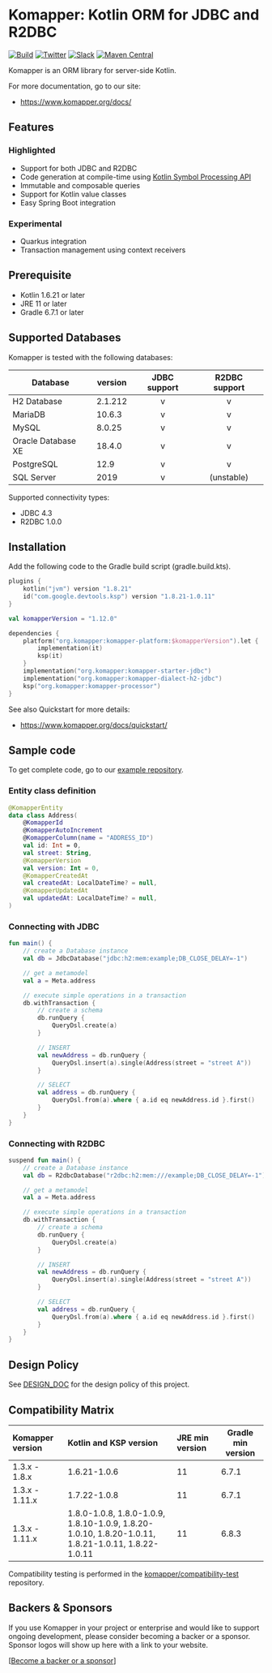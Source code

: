 Komapper: Kotlin ORM for JDBC and R2DBC
========================================

[![Build](https://github.com/komapper/komapper/actions/workflows/build.yml/badge.svg)](https://github.com/komapper/komapper/actions/workflows/build.yml)
[![Twitter](https://img.shields.io/badge/News-@komapper-0071BC.svg?style=flat&logo=twitter)](https://twitter.com/komapper)
[![Slack](https://img.shields.io/badge/Chat-%23komapper-yellow.svg?style=flat&logo=slack)](https://kotlinlang.slack.com/messages/komapper/)
[![Maven Central](https://img.shields.io/maven-central/v/org.komapper/komapper-platform)](https://search.maven.org/artifact/org.komapper/komapper-platform)

Komapper is an ORM library for server-side Kotlin.

For more documentation, go to our site:  
- https://www.komapper.org/docs/

## Features

### Highlighted

- Support for both JDBC and R2DBC
- Code generation at compile-time using [Kotlin Symbol Processing API](https://github.com/google/ksp)
- Immutable and composable queries
- Support for Kotlin value classes
- Easy Spring Boot integration

### Experimental

- Quarkus integration
- Transaction management using context receivers

## Prerequisite

- Kotlin 1.6.21 or later
- JRE 11 or later
- Gradle 6.7.1 or later

## Supported Databases

Komapper is tested with the following databases:

| Database           | version | JDBC support | R2DBC support |
|--------------------|---------|:------------:|:-------------:|
| H2 Database        | 2.1.212 |      v       |       v       |
| MariaDB            | 10.6.3  |      v       |       v       |
| MySQL              | 8.0.25  |      v       |       v       |
| Oracle Database XE | 18.4.0  |      v       |       v       |
| PostgreSQL         | 12.9    |      v       |       v       |
| SQL Server         | 2019    |      v       |  (unstable)   |

Supported connectivity types:

- JDBC 4.3
- R2DBC 1.0.0

## Installation

Add the following code to the Gradle build script (gradle.build.kts).

```kotlin
plugins {
    kotlin("jvm") version "1.8.21"
    id("com.google.devtools.ksp") version "1.8.21-1.0.11"
}

val komapperVersion = "1.12.0"

dependencies {
    platform("org.komapper:komapper-platform:$komapperVersion").let {
        implementation(it)
        ksp(it)
    }
    implementation("org.komapper:komapper-starter-jdbc")
    implementation("org.komapper:komapper-dialect-h2-jdbc")
    ksp("org.komapper:komapper-processor")
}
```

See also Quickstart for more details:

- https://www.komapper.org/docs/quickstart/

## Sample code

To get complete code, go to our [example repository](https://github.com/komapper/komapper-examples).

### Entity class definition

```kotlin
@KomapperEntity
data class Address(
    @KomapperId
    @KomapperAutoIncrement
    @KomapperColumn(name = "ADDRESS_ID")
    val id: Int = 0,
    val street: String,
    @KomapperVersion
    val version: Int = 0,
    @KomapperCreatedAt
    val createdAt: LocalDateTime? = null,
    @KomapperUpdatedAt
    val updatedAt: LocalDateTime? = null,
)
```

### Connecting with JDBC

```kotlin
fun main() {
    // create a Database instance
    val db = JdbcDatabase("jdbc:h2:mem:example;DB_CLOSE_DELAY=-1")

    // get a metamodel
    val a = Meta.address

    // execute simple operations in a transaction
    db.withTransaction {
        // create a schema
        db.runQuery {
            QueryDsl.create(a)
        }

        // INSERT
        val newAddress = db.runQuery {
            QueryDsl.insert(a).single(Address(street = "street A"))
        }

        // SELECT
        val address = db.runQuery {
            QueryDsl.from(a).where { a.id eq newAddress.id }.first()
        }
    }
}
```

### Connecting with R2DBC
```kotlin
suspend fun main() {
    // create a Database instance
    val db = R2dbcDatabase("r2dbc:h2:mem:///example;DB_CLOSE_DELAY=-1")

    // get a metamodel
    val a = Meta.address

    // execute simple operations in a transaction
    db.withTransaction {
        // create a schema
        db.runQuery {
            QueryDsl.create(a)
        }

        // INSERT
        val newAddress = db.runQuery {
            QueryDsl.insert(a).single(Address(street = "street A"))
        }

        // SELECT
        val address = db.runQuery {
            QueryDsl.from(a).where { a.id eq newAddress.id }.first()
        }
    }
}
```

## Design Policy

See [DESIGN_DOC](DESIGN_DOC.md) for the design policy of this project.

## Compatibility Matrix

| Komapper version | Kotlin and KSP version                                                                             | JRE min version | Gradle min version |
|:-----------------|:---------------------------------------------------------------------------------------------------|:----------------|--------------------|
| 1.3.x - 1.8.x    | 1.6.21-1.0.6                                                                                       | 11              | 6.7.1              |
| 1.3.x - 1.11.x   | 1.7.22-1.0.8                                                                                       | 11              | 6.7.1              |
| 1.3.x - 1.11.x   | 1.8.0-1.0.8, 1.8.0-1.0.9, 1.8.10-1.0.9, 1.8.20-1.0.10, 1.8.20-1.0.11, 1.8.21-1.0.11, 1.8.22-1.0.11 | 11              | 6.8.3              |

Compatibility testing is performed in the [komapper/compatibility-test](https://github.com/komapper/compatibility-test/) repository.

## Backers & Sponsors

If you use Komapper in your project or enterprise and would like to support ongoing development, please consider becoming a backer or a sponsor.
Sponsor logos will show up here with a link to your website.

[[Become a backer or a sponsor](https://opencollective.com/komapper#category-CONTRIBUTE)]